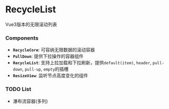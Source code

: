# RecycleList
Vue3版本的无限滚动列表

### Components
+ **`RecycleCore`**: 可容纳无限数据的滚动容器
+ **`PullDown`**: 提供下拉操作的容器组件
+ **`RecycleList`**: 支持上拉加载和下拉刷新，提供`default(item)`, `header`, `pull-down`, `pull-up`, `empty`的插槽
+ **`ResizeView`**: 监听节点高度变化的组件

### TODO List
+ 瀑布流容器(多列)